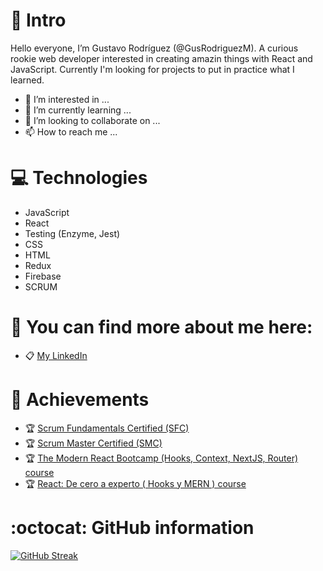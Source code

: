 # 👋 Intro
Hello everyone, I’m Gustavo Rodríguez (@GusRodriguezM). A curious rookie web developer interested in creating amazin things with React and JavaScript. 
Currently I'm looking for projects to put in practice what I learned.


- 👀 I’m interested in ...
- 🌱 I’m currently learning ...
- 💞️ I’m looking to collaborate on ...
- 📫 How to reach me ...


# :computer: Technologies
- JavaScript
- React
- Testing (Enzyme, Jest)
- CSS
- HTML
- Redux
- Firebase
- SCRUM


# :iphone: You can find more about me here:
- :clipboard: [My LinkedIn](https://www.linkedin.com/in/gusrodriguezmorales/)


# :checkered_flag: Achievements
- :trophy: [Scrum Fundamentals Certified (SFC)](https://www.scrumstudy.com/certification/verify?type=SFC&number=812924)
- :trophy: [Scrum Master Certified (SMC)](https://www.scrumstudy.com/certification/verify?type=SMC&number=813223)
- :trophy: [The Modern React Bootcamp (Hooks, Context, NextJS, Router) course](https://www.udemy.com/certificate/UC-a3e3c331-01b4-4766-8c80-a218ef63b1a6/)
- :trophy: [React: De cero a experto ( Hooks y MERN ) course](https://www.udemy.com/certificate/UC-4ad954ff-c895-4fb1-8c6f-f10e042e908c/)


# :octocat: GitHub information
[![GitHub Streak](https://github-readme-streak-stats.herokuapp.com?user=GusRodriguezM&theme=gotham&date_format=j%20M%5B%20Y%5D)](https://git.io/streak-stats)
